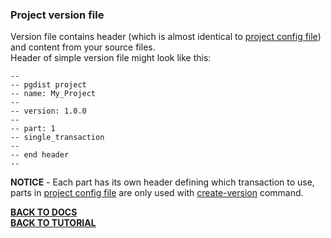 ### Project version file

Version file contains header (which is almost identical to [project config file](config.md)) and content from your source files.  
Header of simple version file might look like this:

```
--
-- pgdist project
-- name: My_Project
--
-- version: 1.0.0
--
-- part: 1
-- single_transaction
--
-- end header
--
```

**NOTICE** - Each part has its own header defining which transaction to use, parts in [project config file](config.md) are only used with [create-version](../develop/cmd/create-version.md) command.

[**BACK TO DOCS**](../doc.md)  
[**BACK TO TUTORIAL**](../tutorial.md)  
